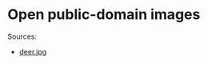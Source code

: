 # Open public-domain images

Sources:

* [deer.jpg](https://www.pexels.com/photo/brown-deer-on-green-grass-field-3625715/)
